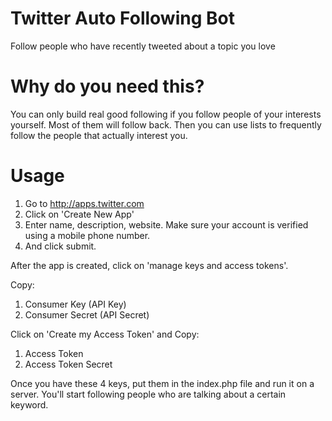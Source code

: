 # Twitter Auto Following Bot
Follow people who have recently tweeted about a topic you love

# Why do you need this?
You can only build real good following if you follow people of your interests yourself. Most of them will follow back. Then you can use lists to frequently follow the people that actually interest you.

# Usage
1. Go to http://apps.twitter.com
2. Click on 'Create New App'
3. Enter name, description, website. Make sure your account is verified using a mobile phone number.
4. And click submit.

After the app is created, click on 'manage keys and access tokens'.

Copy:
1. Consumer Key (API Key)
2. Consumer Secret (API Secret)

Click on 'Create my Access Token' and Copy:
1. Access Token
2. Access Token Secret

Once you have these 4 keys, put them in the index.php file and run it on a server. You'll start following people who are talking about a certain keyword.